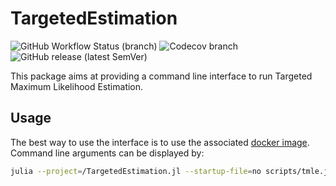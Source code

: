 # TargetedEstimation

![GitHub Workflow Status (branch)](https://img.shields.io/github/workflow/status/TARGENE/TargetedEstimation.jl/CI/main?label=Build%20main)
![Codecov branch](https://img.shields.io/codecov/c/github/TARGENE/TargetedEstimation.jl/main?label=Coverage%20main)
![GitHub release (latest SemVer)](https://img.shields.io/github/v/release/TARGENE/TargetedEstimation.jl)

This package aims at providing a command line interface to run Targeted Maximum Likelihood Estimation.

## Usage

The best way to use the interface is to use the associated [docker image](https://hub.docker.com/r/olivierlabayle/targeted-estimation/tags). Command line arguments can be displayed by:

```bash
julia --project=/TargetedEstimation.jl --startup-file=no scripts/tmle.jl --help
```

